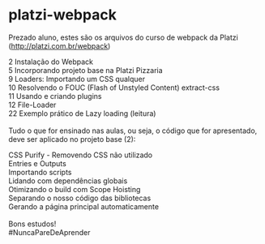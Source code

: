 # platzi-webpack

Prezado aluno, estes são os arquivos do curso de webpack da Platzi (http://platzi.com.br/webpack)

2	Instalação do Webpack <br>
5	Incorporando projeto base na Platzi Pizzaria	 <br>
9	Loaders: Importando um CSS qualquer <br>
10	Resolvendo o FOUC (Flash of Unstyled Content) extract-css <br>
11	Usando e criando plugins <br>
12	File-Loader <br>
22 Exemplo prático de Lazy loading  (leitura) <br>
 <br>
Tudo o que for ensinado nas aulas, ou seja, o código que for apresentado, deve ser aplicado no projeto base (2): <br>

CSS Purify - Removendo CSS não utilizado <br>
Entries e Outputs <br>
Importando scripts <br>
Lidando com dependências globais <br>
Otimizando o build com Scope Hoisting <br>
Separando o nosso código das bibliotecas <br>
Gerando a página principal automaticamente
 <br>
  <br>
Bons estudos! <br>
#NuncaPareDeAprender

